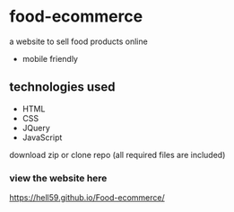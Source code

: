# food-ecommerce
a website to sell food products online 

* mobile friendly

## technologies used
* HTML
* CSS
* JQuery
* JavaScript

download zip or clone repo (all required files are included)

### view the website here  

https://hell59.github.io/Food-ecommerce/


